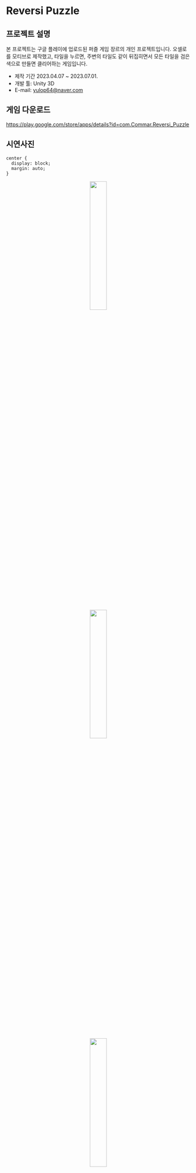 # Reversi Puzzle

## 프로젝트 설명

본 프로젝트는 구글 플레이에 업로드된 퍼즐 게임 장르의 개인 프로젝트입니다.
오셀로를 모티브로 제작했고, 타일을 누르면, 주변의 타일도 같이 뒤집히면서 모든 타일을 검은색으로 만들면 클리어하는 게임입니다.

 - 제작 기간 2023.04.07 ~ 2023.07.01.
 - 개발 툴: Unity 3D
 - E-mail: yulop64@naver.com
   

## 게임 다운로드

<https://play.google.com/store/apps/details?id=com.Commar.Reversi_Puzzle>


## 시연사진
    center {
      display: block;
      margin: auto;
    }
<center><img src="https://github.com/THISISJUSTICE/PuzzleGame/assets/105614494/522eeeae-cbf0-4e0a-9bb3-836e15826a84" width="30%" height="30%"></left>
<center><img src="https://github.com/THISISJUSTICE/PuzzleGame/assets/105614494/8d8f501e-a969-411e-9086-22a6793b5d22" width="30%" height="30%"></center>
<center><img src="https://github.com/THISISJUSTICE/PuzzleGame/assets/105614494/3d3895df-bc29-4072-8eb8-ddc002428bb1" width="30%" height="30%"></right>

## 주요 스크립트
### (PuzzleGame/PuzzleGame/Assets/Scripts)

Basic_horse: 각 타일을 뒤집는 애니메이션 및 효과음, 발생하는 값을 설정

PlayerData: 플레이어 게임 정보를 Json 파일의 형태로 로컬에 저장 및 불러오기

StageManager: 각 스테이지의 점수 및 클리어 여부 등을 결정, 스테이지 버튼 생성

GameManager: 
- Stage 파일을 참조하여 Basic_horse를 포함하는 프리팹의 생성 및 관리
- 퍼즐의 규칙을 정하여 각 위치와 뒤집어야 하는 타일을 정의
- 스테이지의 클리어, 실패 관리
- 일반 스테이지 클리어 후 발생하는 마스터 모드 스테이지 발현
- 일반 스테이지 생성 기능
- 인게임 내 일부 UI 기능

UIManager:
- 게임 내 모든 UI 관리
- 구글 플레이 로그인, 대시보드 관리
- 구글 Admob 관리
- 사운드, 배경음 관리
